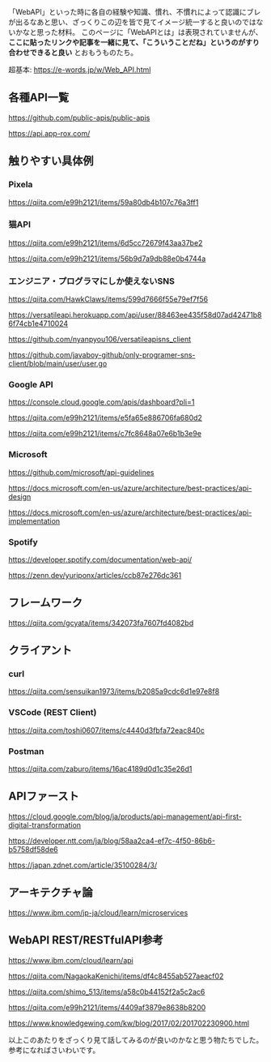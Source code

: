 「WebAPI」といった時に各自の経験や知識、慣れ、不慣れによって認識にブレが出るなあと思い、ざっくりこの辺を皆で見てイメージ統一すると良いのではないかなと思った材料。
このページに「WebAPIとは」は表現されていませんが、**ここに貼ったリンクや記事を一緒に見て、「こういうことだね」というのがすり合わせできると良い** とおもうものたち。

超基本: https://e-words.jp/w/Web_API.html

## 各種API一覧

https://github.com/public-apis/public-apis

https://api.app-rox.com/


## 触りやすい具体例

### Pixela

https://qiita.com/e99h2121/items/59a80db4b107c76a3ff1

### 猫API

https://qiita.com/e99h2121/items/6d5cc72679f43aa37be2

https://qiita.com/e99h2121/items/56b9d7a9db88e0b4744a

### エンジニア・プログラマにしか使えないSNS

https://qiita.com/HawkClaws/items/599d7666f55e79ef7f56

https://versatileapi.herokuapp.com/api/user/88463ee435f58d07ad42471b86f74cb1e4710024

https://github.com/nyanpyou106/versatileapisns_client

https://github.com/javaboy-github/only-programer-sns-client/blob/main/user/user.go

### Google API
https://console.cloud.google.com/apis/dashboard?pli=1

https://qiita.com/e99h2121/items/e5fa65e886706fa680d2

https://qiita.com/e99h2121/items/c7fc8648a07e6b1b3e9e

### Microsoft 

https://github.com/microsoft/api-guidelines

https://docs.microsoft.com/en-us/azure/architecture/best-practices/api-design

https://docs.microsoft.com/en-us/azure/architecture/best-practices/api-implementation

### Spotify 

https://developer.spotify.com/documentation/web-api/

https://zenn.dev/yuriponx/articles/ccb87e276dc361


## フレームワーク

https://qiita.com/gcyata/items/342073fa7607fd4082bd


## クライアント

### curl
https://qiita.com/sensuikan1973/items/b2085a9cdc6d1e97e8f8

### VSCode (REST Client)
https://qiita.com/toshi0607/items/c4440d3fbfa72eac840c

### Postman
https://qiita.com/zaburo/items/16ac4189d0d1c35e26d1


## APIファースト

https://cloud.google.com/blog/ja/products/api-management/api-first-digital-transformation

https://developer.ntt.com/ja/blog/58aa2ca4-ef7c-4f50-86b6-b5758df58de6

https://japan.zdnet.com/article/35100284/3/


## アーキテクチャ論

https://www.ibm.com/jp-ja/cloud/learn/microservices


## WebAPI REST/RESTfulAPI参考

https://www.ibm.com/cloud/learn/api

https://qiita.com/NagaokaKenichi/items/df4c8455ab527aeacf02

https://qiita.com/shimo_513/items/a58c0b44152f2a5c2ac6

https://qiita.com/e99h2121/items/4409af3879e8638b8200

https://www.knowledgewing.com/kw/blog/2017/02/201702230900.html


以上このあたりをざっくり見て話してみるのが良いのかなと思う物たちでした。参考になればさいわいです。
